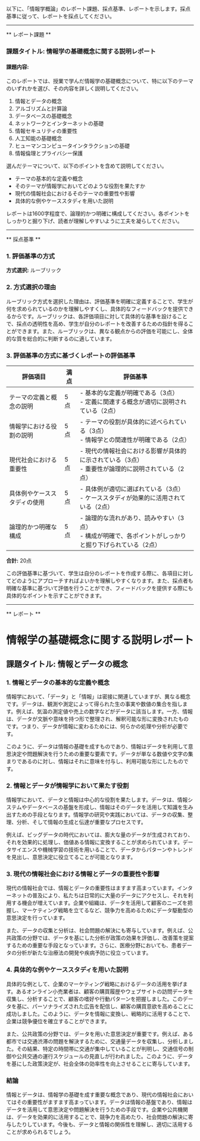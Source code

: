 以下に、「情報学概論」のレポート課題、採点基準、レポートを示します。採点基準に従って、レポートを採点してください。

---------------------------------------
** レポート課題 **

### 課題タイトル: 情報学の基礎概念に関する説明レポート

#### 課題内容:
このレポートでは、授業で学んだ情報学の基礎概念について、特に以下のテーマのいずれかを選び、その内容を詳しく説明してください。

1. 情報とデータの概念
2. アルゴリズムと計算論
3. データベースの基礎概念
4. ネットワークとインターネットの基礎
5. 情報セキュリティの重要性
6. 人工知能の基礎概念
7. ヒューマンコンピュータインタラクションの基礎
8. 情報倫理とプライバシー保護

選んだテーマについて、以下のポイントを含めて説明してください。

- テーマの基本的な定義や概念
- そのテーマが情報学においてどのような役割を果たすか
- 現代の情報社会におけるそのテーマの重要性や影響
- 具体的な例やケーススタディを用いた説明

レポートは1600字程度で、論理的かつ明確に構成してください。各ポイントをしっかりと掘り下げ、読者が理解しやすいように工夫を凝らしてください。

---------------------------------------
** 採点基準 **

### 1. 評価基準の方式
**方式選択:** ルーブリック

### 2. 方式選択の理由
ルーブリック方式を選択した理由は、評価基準を明確に定義することで、学生が何を求められているのかを理解しやすくし、具体的なフィードバックを提供できるからです。ルーブリックは、各評価項目に対して具体的な基準を設けることで、採点の透明性を高め、学生が自分のレポートを改善するための指針を得ることができます。また、ルーブリックは、異なる観点からの評価を可能にし、全体的な質を総合的に判断するのに適しています。

### 3. 評価基準の方式に基づくレポートの評価基準

| 評価項目                     | 満点 | 評価基準                                                                                     |
|------------------------------|------|----------------------------------------------------------------------------------------------|
| テーマの定義と概念の説明   | 5点  | - 基本的な定義が明確である（3点）<br>- 定義に関連する概念が適切に説明されている（2点） |
| 情報学における役割の説明   | 5点  | - テーマの役割が具体的に述べられている（3点）<br>- 情報学との関連性が明確である（2点） |
| 現代社会における重要性     | 5点  | - 現代の情報社会における影響が具体的に示されている（3点）<br>- 重要性が論理的に説明されている（2点） |
| 具体例やケーススタディの使用 | 5点  | - 具体例が適切に選ばれている（3点）<br>- ケーススタディが効果的に活用されている（2点） |
| 論理的かつ明確な構成       | 5点  | - 論理的な流れがあり、読みやすい（3点）<br>- 構成が明確で、各ポイントがしっかりと掘り下げられている（2点） |

**合計:** 20点

この評価基準に基づいて、学生は自分のレポートを作成する際に、各項目に対してどのようにアプローチすればよいかを理解しやすくなります。また、採点者も明確な基準に基づいて評価を行うことができ、フィードバックを提供する際にも具体的なポイントを示すことができます。

---------------------------------------
** レポート **
# 情報学の基礎概念に関する説明レポート

## 課題タイトル: 情報とデータの概念

### 1. 情報とデータの基本的な定義や概念

情報学において、「データ」と「情報」は密接に関連していますが、異なる概念です。データは、観測や測定によって得られた生の事実や数値の集合を指します。例えば、気温の測定値や売上の数字などがデータに該当します。一方、情報は、データが文脈や意味を持つ形で整理され、解釈可能な形に変換されたものです。つまり、データが情報に変わるためには、何らかの処理や分析が必要です。

このように、データは情報の基礎を成すものであり、情報はデータを利用して意思決定や問題解決を行うための重要な要素です。データが単なる数値や文字の集まりであるのに対し、情報はそれに意味を付与し、利用可能な形にしたものです。

### 2. 情報とデータが情報学において果たす役割

情報学において、データと情報は中心的な役割を果たします。データは、情報システムやデータベースの基盤を形成し、情報はそのデータを活用して知識を生み出すための手段となります。情報学の研究や実践においては、データの収集、整理、分析、そして情報の生成と伝達が重要なプロセスです。

例えば、ビッグデータの時代においては、膨大な量のデータが生成されており、それを効果的に処理し、価値ある情報に変換することが求められています。データサイエンスや機械学習の技術を用いることで、データからパターンやトレンドを見出し、意思決定に役立てることが可能となります。

### 3. 現代の情報社会における情報とデータの重要性や影響

現代の情報社会では、情報とデータの重要性はますます高まっています。インターネットの普及により、私たちは日常的に大量のデータにアクセスし、それを利用する機会が増えています。企業や組織は、データを活用して顧客のニーズを把握し、マーケティング戦略を立てるなど、競争力を高めるためにデータ駆動型の意思決定を行っています。

また、データの収集と分析は、社会問題の解決にも寄与しています。例えば、公共政策の分野では、データを基にした分析が政策の効果を評価し、改善策を提案するための重要な手段となっています。さらに、医療分野においても、患者データの分析が新たな治療法の開発や疾病予防に役立っています。

### 4. 具体的な例やケーススタディを用いた説明

具体的な例として、企業のマーケティング戦略におけるデータの活用を挙げます。あるオンライン小売業者は、顧客の購買履歴やウェブサイトの訪問データを収集し、分析することで、顧客の嗜好や行動パターンを把握しました。このデータを基に、パーソナライズされた広告を配信し、顧客の購買意欲を高めることに成功しました。このように、データを情報に変換し、戦略的に活用することで、企業は競争優位を確立することができます。

また、公共政策の分野では、データを用いた意思決定が重要です。例えば、ある都市では交通渋滞の問題を解決するために、交通量データを収集し、分析しました。その結果、特定の時間帯に交通が集中していることが判明し、交通信号の制御や公共交通の運行スケジュールの見直しが行われました。このように、データを基にした政策決定が、社会全体の効率性を向上させることに寄与しています。

### 結論

情報とデータは、情報学の基礎を成す重要な概念であり、現代の情報社会においてはその重要性がますます高まっています。データは情報の基盤であり、情報はデータを活用して意思決定や問題解決を行うための手段です。企業や公共機関は、データを効果的に活用することで、競争力を高めたり、社会問題の解決に寄与したりしています。今後も、データと情報の関係性を理解し、適切に活用することが求められるでしょう。

